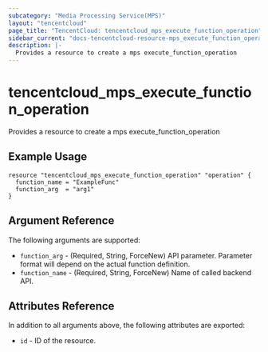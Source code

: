 ```yaml
---
subcategory: "Media Processing Service(MPS)"
layout: "tencentcloud"
page_title: "TencentCloud: tencentcloud_mps_execute_function_operation"
sidebar_current: "docs-tencentcloud-resource-mps_execute_function_operation"
description: |-
  Provides a resource to create a mps execute_function_operation
---
```


# tencentcloud_mps_execute_function_operation

Provides a resource to create a mps execute_function_operation

## Example Usage

```hcl
resource "tencentcloud_mps_execute_function_operation" "operation" {
  function_name = "ExampleFunc"
  function_arg  = "arg1"
}
```

## Argument Reference

The following arguments are supported:

* `function_arg` - (Required, String, ForceNew) API parameter. Parameter format will depend on the actual function definition.
* `function_name` - (Required, String, ForceNew) Name of called backend API.

## Attributes Reference

In addition to all arguments above, the following attributes are exported:

* `id` - ID of the resource.



